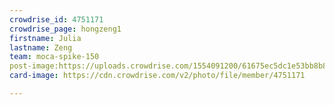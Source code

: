 ```yaml
---
crowdrise_id: 4751171
crowdrise_page: hongzeng1
firstname: Julia
lastname: Zeng
team: moca-spike-150
post-image:https://uploads.crowdrise.com/1554091200/61675ec5dc1e53bb8b8409b0b8b91040.jpg
card-image: https://cdn.crowdrise.com/v2/photo/file/member/4751171

---
```

